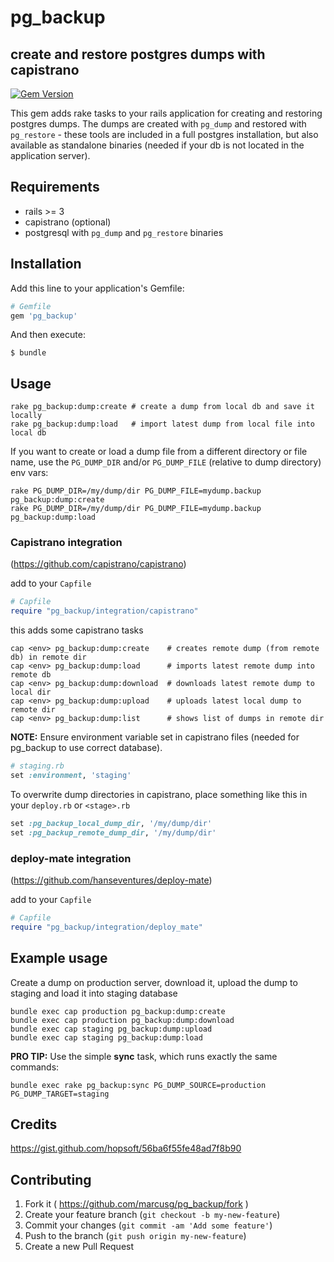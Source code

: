 # pg_backup

## create and restore postgres dumps with capistrano

[![Gem Version](https://badge.fury.io/rb/pg_backup.svg)](http://badge.fury.io/rb/pg_backup)

This gem adds rake tasks to your rails application for creating and restoring postgres dumps. The dumps are created with ```pg_dump``` and restored with ```pg_restore``` - these tools are included in a full postgres installation, but also available as standalone binaries (needed if your db is not located in the application server).

## Requirements
- rails >= 3
- capistrano (optional)
- postgresql with ```pg_dump``` and ```pg_restore``` binaries

## Installation

Add this line to your application's Gemfile:

```ruby
# Gemfile
gem 'pg_backup'
```

And then execute:

    $ bundle

## Usage

```
rake pg_backup:dump:create # create a dump from local db and save it locally
rake pg_backup:dump:load   # import latest dump from local file into local db
```

If you want to create or load a dump file from a different directory or file name, use the ``` PG_DUMP_DIR ``` and/or ```PG_DUMP_FILE``` (relative to dump directory) env vars:
```
rake PG_DUMP_DIR=/my/dump/dir PG_DUMP_FILE=mydump.backup pg_backup:dump:create
rake PG_DUMP_DIR=/my/dump/dir PG_DUMP_FILE=mydump.backup pg_backup:dump:load
```

### Capistrano integration
(https://github.com/capistrano/capistrano)

add to your ```Capfile```
```ruby
# Capfile
require "pg_backup/integration/capistrano"
```
this adds some capistrano tasks
```
cap <env> pg_backup:dump:create    # creates remote dump (from remote db) in remote dir
cap <env> pg_backup:dump:load      # imports latest remote dump into remote db
cap <env> pg_backup:dump:download  # downloads latest remote dump to local dir
cap <env> pg_backup:dump:upload    # uploads latest local dump to remote dir
cap <env> pg_backup:dump:list      # shows list of dumps in remote dir
```

**NOTE:** Ensure environment variable set in capistrano files (needed for pg_backup to use correct database).
```ruby
# staging.rb
set :environment, 'staging'
```

To overwrite dump directories in capistrano, place something like this in your ```deploy.rb``` or ```<stage>.rb```
```ruby
set :pg_backup_local_dump_dir, '/my/dump/dir'
set :pg_backup_remote_dump_dir, '/my/dump/dir'
```

### deploy-mate integration
(https://github.com/hanseventures/deploy-mate)

add to your ```Capfile```

```ruby
# Capfile
require "pg_backup/integration/deploy_mate"
```

## Example usage

Create a dump on production server, download it, upload the dump to staging and load it into staging database

```
bundle exec cap production pg_backup:dump:create
bundle exec cap production pg_backup:dump:download
bundle exec cap staging pg_backup:dump:upload
bundle exec cap staging pg_backup:dump:load
```

**PRO TIP:** Use the simple **sync** task, which runs exactly the same commands:
```
bundle exec rake pg_backup:sync PG_DUMP_SOURCE=production PG_DUMP_TARGET=staging
```

## Credits
https://gist.github.com/hopsoft/56ba6f55fe48ad7f8b90

## Contributing

1. Fork it ( https://github.com/marcusg/pg_backup/fork )
2. Create your feature branch (`git checkout -b my-new-feature`)
3. Commit your changes (`git commit -am 'Add some feature'`)
4. Push to the branch (`git push origin my-new-feature`)
5. Create a new Pull Request
